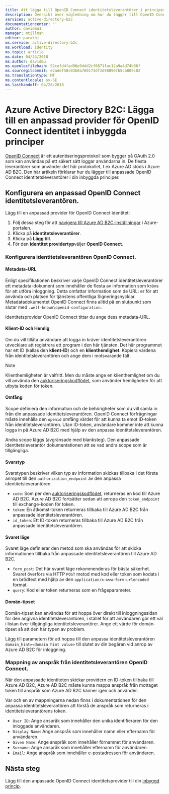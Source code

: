 ```yaml
---
title: Att lägga till OpenID Connect identitetsleverantörer i principer för inbyggda - Azure AD B2C | Microsoft Docs
description: Översikt över vägledning om hur du lägger till OpenID Connect providers i principer som är inbyggda i Azure AD B2C
services: active-directory-b2c
documentationcenter: ''
author: davidmu1
manager: mtillman
editor: parakhj
ms.service: active-directory-b2c
ms.workload: identity
ms.topic: article
ms.date: 04/23/2018
ms.author: davidmu
ms.openlocfilehash: 52cefd4fad96e94dd2cf0871fac12a9a4d74b96f
ms.sourcegitcommit: e2adef58c03b0a780173df2d988907b5cb809c82
ms.translationtype: MT
ms.contentlocale: sv-SE
ms.lasthandoff: 04/28/2018
---
```

# <a name="azure-active-directory-b2c-add-a-custom-openid-connect-identity-provider-in-built-in-policies"></a>Azure Active Directory B2C: Lägga till en anpassad provider för OpenID Connect identitet i inbyggda principer

[OpenID Connect](http://openid.net/specs/openid-connect-core-1_0.html) är ett autentiseringsprotokoll som bygger på OAuth 2.0 som kan användas på ett säkert sätt loggar användarna in. De flesta leverantörer som använder det här protokollet, t.ex Azure AD stöds i Azure AD B2C. Den här artikeln förklarar hur du lägger till anpassade OpenID Connect identitetsleverantörer i din inbyggda principer.

## <a name="configuring-a-custom-openid-connect-identity-provider"></a>Konfigurera en anpassad OpenID Connect identitetsleverantören.

Lägg till en anpassad provider för OpenID Connect identitet:

1. Följ dessa steg för att [navigera till Azure AD B2C-inställningar](active-directory-b2c-app-registration.md#navigate-to-b2c-settings) i Azure-portalen.
1. Klicka på **identitetsleverantörer**.
1. Klicka på **Lägg till**.
1. För den **identitet providertyp**väljer **OpenID Connect**.

### <a name="setting-up-the-openid-connect-identity-provider"></a>Konfigurera identitetsleverantören OpenID Connect.

#### <a name="metadata-url"></a>Metadata-URL

Enligt specifikationen beskriver varje OpenID Connect identitetsleverantörer ett metadata-dokument som innehåller de flesta av information som krävs för att utföra inloggning. Detta omfattar information som de URL: er för att använda och platsen för tjänstens offentliga Signeringsnycklar. Metadatadokumentet OpenID Connect finns alltid på en slutpunkt som slutar med `.well-known\openid-configuration`.

Identitetsprovider OpenID Connect tittar du ange dess metadata-URL.

#### <a name="client-id-and-secret"></a>Klient-ID och Hemlig

Om du vill tillåta användare att logga in kräver identitetsleverantören utvecklare att registrera ett program i den här tjänsten. Det här programmet har ett ID (kallas den **klient-ID**) och en **klienthemlighet**. Kopiera värdena från identitetsleverantören och ange dem i motsvarande fält.

> [!NOTE]
> Klienthemligheten är valfritt. Men du måste ange en klienthemlighet om du vill använda den [auktoriseringskodflödet](http://openid.net/specs/openid-connect-core-1_0.html#CodeFlowAuth), som använder hemligheten för att utbyta koden för token.

#### <a name="scope"></a>Omfång

Scope definiera den information och de behörigheter som du vill samla in från din anpassade identitetsleverantören. OpenID Connect förfrågningar måste innehålla den `openid` omfång värdet för att kunna ta emot ID-token från identitetsleverantören. Utan ID-token, användare kommer inte att kunna logga in på Azure AD B2C med hjälp av den anpassa identitetsleverantören.

Andra scope läggs (avgränsade med blanksteg). Den anpassade identitetsleverantör dokumentationen att se vad andra scope som är tillgängliga.

#### <a name="response-type"></a>Svarstyp

Svarstypen beskriver vilken typ av information skickas tillbaka i det första anropet till den `authorization_endpoint` av den anpassa identitetsleverantören. 

* `code`: Som per den [auktoriseringskodflödet](http://openid.net/specs/openid-connect-core-1_0.html#CodeFlowAuth), returneras en kod till Azure AD B2C. Azure AD B2C fortsätter sedan att anropa den `token_endpoint` till exchange-koden för token.
* `token`: En åtkomst-token returneras tillbaka till Azure AD B2C från anpassade identitetsleverantören.
* `id_token`: Ett ID-token returneras tillbaka till Azure AD B2C från anpassade identitetsleverantören.


#### <a name="response-mode"></a>Svaret läge

Svaret läge definierar den metod som ska användas för att skicka informationen tillbaka från anpassade identitetsleverantören till Azure AD B2C.

* `form_post`: Det här svaret läge rekommenderas för bästa säkerhet. Svaret överförs via HTTP `POST` metod med kod eller token som kodats i en brödtext med hjälp av den `application/x-www-form-urlencoded` format.
* `query`: Kod eller token returneras som en frågeparameter.


#### <a name="domain-hint"></a>Domän-tipset

Domän-tipset kan användas för att hoppa över direkt till inloggningssidan för den angivna identitetsleverantören, i stället för att användaren gör ett val i listan över tillgängliga identitetsleverantörer. Ange ett värde för domän-tipset så att den här typen av problem.

Lägg till parametern för att hoppa till den anpassa identitetsleverantören `domain_hint=<domain hint value>` till slutet av din begäran vid anrop av Azure AD B2C för inloggning.


### <a name="mapping-the-claims-from-the-openid-connect-identity-provider"></a>Mappning av anspråk från identitetsleverantören OpenID Connect.

När den anpassade identiteten skickar providern en ID-token tillbaka till Azure AD B2C, Azure AD B2C måste kunna mappa anspråk från mottaget token till anspråk som Azure AD B2C känner igen och använder. 

Var och en av mappningarna nedan finns i dokumentationen för den anpassa identitetsleverantören att förstå de anspråk som returneras i identitetsleverantörens token.

* `User ID`: Ange anspråk som innehåller den unika identifieraren för den inloggade användaren.
* `Display Name`: Ange anspråk som innehåller namn eller efternamn för användaren.
* `Given Name`: Ange anspråk som innehåller förnamnet för användaren.
* `Surname`: Ange anspråk som innehåller efternamn för användaren.
* `Email`: Ange anspråk som innehåller e-postadressen för användaren.

## <a name="next-steps"></a>Nästa steg

Lägg till den anpassade OpenID Connect identitetsprovider till din [inbyggd princip](active-directory-b2c-reference-policies.md).
